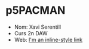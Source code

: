 # p5PACMAN
 - Nom: Xavi Serentill
- Curs 2n DAW
- Web: [I'm an inline-style link](https://xavi678.github.io/p5PACMAN/p5/empty-example)
